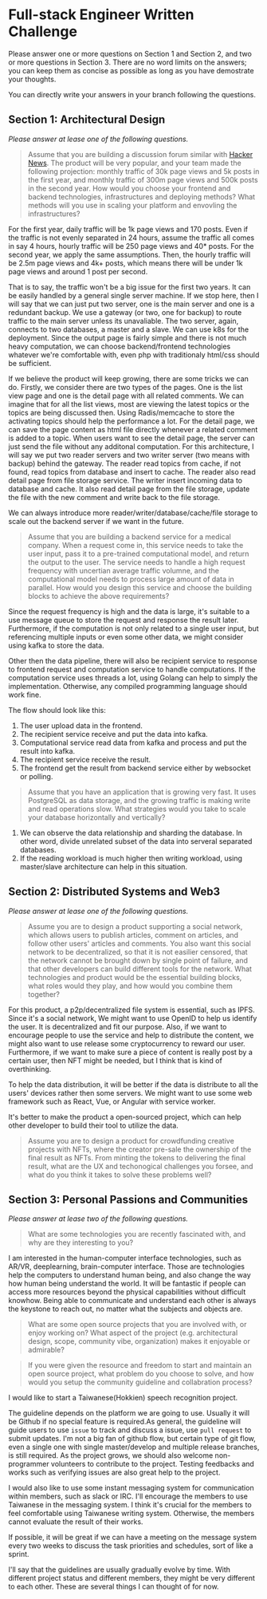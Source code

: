 # Full-stack Engineer Written Challenge

Please answer one or more questions on Section 1 and Section 2, and two or more questions in Section 3. There are no word limits on the answers; you can keep them as concise as possible as long as you have demostrate your thoughts. 

You can directly write your answers in your branch following the questions. 

## Section 1: Architectural Design

*Please answer at lease one of the following questions.*

> Assume that you are building a discussion forum similar with [Hacker News](https://news.ycombinator.com/). The product will be very popular, and your team made the following projection: monthly traffic of 30k page views and 5k posts in the first year, and monthly traffic of 300m page views and 500k posts in the second year. How would you choose your frontend and backend technologies, infrastructures and deploying methods? What methods will you use in scaling your platform and envovling the infrastructures?

For the first year, daily traffic will be 1k page views and 170 posts. Even if the traffic is not evenly separated in 24 hours, assume the traffic all comes in say 4 hours, hourly traffic will be 250 page views and 40* posts. For the second year, we apply the same assumptions. Then, the hourly traffic will be 2.5m page views and 4k+ posts, which means there will be under 1k page views and around 1 post per second.

That is to say, the traffic won't be a big issue for the first two years. It can be easily handled by a general single server machine. If we stop here, then I will say that we can just put two server, one is the main server and one is a redundant backup. We use a gateway (or two, one for backup) to route traffic to the main server unless its unavaliable. The two server, again, connects to two databases, a master and a slave. We can use k8s for the deployment. Since the output page is fairly simple and there is not much heavy computation, we can choose backend/frontend technologies whatever we're comfortable with, even php with traditionaly html/css should be sufficient.

If we believe the product will keep growing, there are some tricks we can do. Firstly, we consider there are two types of the pages. One is the list view page and one is the detail page with all related comments. We can imagine that for all the list views, most are viewing the latest topics or the topics are being discussed then. Using Radis/memcache to store the activating topics should help the performance a lot. For the detail page, we can save the page content as html file directly whenever a related comment is added to a topic. When users want to see the detail page, the server can just send the file without any additonal computation. For this architecture, I will say we put two reader servers and two writer server (two means with backup) behind the gateway. The reader read topics from cache, if not found, read topics from database and insert to cache. The reader also read detail page from file storage service. The writer insert incoming data to database and cache. It also read detail page from the file storage, update the file with the new comment and write back to the file storage.

We can always introduce more reader/writer/database/cache/file storage to scale out the backend server if we want in the future.

> Assume that you are building a backend service for a medical company. When a request come in, this service needs to take the user input, pass it to a pre-trained computational model, and return the output to the user. The service needs to handle a high request frequency with uncertian average traffic volumne, and the computational model needs to process large amount of data in parallel. How would you design this service and choose the building blocks to achieve the above requirements?

Since the request frequency is high and the data is large, it's suitable to a use message queue to store the request and response the result later. Furthermore, if the computation is not only related to a single user input, but referencing multiple inputs or even some other data, we might consider using kafka to store the data.

Other then the data pipeline, there will also be recipient service to response to frontend request and computation service to handle computations. If the computation service uses threads a lot, using Golang can help to simply the implementation. Otherwise, any compiled programming language should work fine.

The flow should look like this: 
1. The user upload data in the frontend.
2. The recipient service receive and put the data into kafka.
3. Computational service read data from kafka and process and put the result into kafka.
4. The recipient service receive the result.
5. The frontend get the result from backend service either by websocket or polling. 

> Assume that you have an application that is growing very fast. It uses PostgreSQL as data storage, and the growing traffic is making write and read operations slow. What strategies would you take to scale your database horizontally and vertically?

1. We can observe the data relationship and sharding the database. In other word, divide unrelated subset of the data into serveral separated databases.
2. If the reading workload is much higher then writing workload, using master/slave architecture can help in this situation.

## Section 2: Distributed Systems and Web3

*Please answer at lease one of the following questions.*

> Assume you are to design a product supporting a social network, which allows users to publish articles, comment on articles, and follow other users' articles and comments. You also want this social network to be decentralized, so that it is not easilier censored, that the network cannot be brought down by single point of failure, and that other developers can build different tools for the network. What technologies and product would be the essential building blocks, what roles would they play, and how would you combine them together?

For this product, a p2p/decentralized file system is essential, such as IPFS. Since it's a social network, We might want to use OpenID to help us identify the user. It is decentralized and fit our purpose. Also, if we want to encourage people to use the service and help to distribute the content, we might also want to use release some cryptocurrency to reward our user. Furthermore, if we want to make sure a piece of content is really post by a certain user, then NFT might be needed, but I think that is kind of overthinking.

To help the data distribution, it will be better if the data is distribute to all the users' devices rather then some servers. We might want to use some web framework such as React, Vue, or Angular with service worker.

It's better to make the product a open-sourced project, which can help other developer to build their tool to utilize the data.

> Assume you are to design a product for crowdfunding creative projects with NFTs, where the creator pre-sale the ownership of the final result as NFTs. From minting the tokens to delivering the final result, what are the UX and techonogical challenges you forsee, and what do you think it takes to solve these problems well?


## Section 3: Personal Passions and Communities

*Please answer at lease two of the following questions.*

> What are some technologies you are recently fascinated with, and why are they interesting to you?

I am interested in the human-computer interface technologies, such as AR/VR, deeplearning, brain-computer interface. Those are technologies help the computers to understand human being, and also change the way how human being understand the world. It will be fantastic if people can access more resources beyond the physical capabilities without difficult knowhow. Being able to communicate and understand each other is always the keystone to reach out, no matter what the subjects and objects are.

> What are some open source projects that you are involved with, or enjoy working on? What aspect of the project (e.g. architectural design, scope, community vibe, organization) makes it enjoyable or admirable?

> If you were given the resource and freedom to start and maintain an open source project, what problem do you choose to solve, and how would you setup the community guideline and collabration process?

I would like to start a Taiwanese(Hokkien) speech recognition project.

The guideline depends on the platform we are going to use. Usually it will be Github if no special feature is required.As general, the guideline will guide users to use `issue` to track and discuss a issue, use `pull request` to submit updates. I'm not a big fan of github flow, but certain type of git flow, even a single one with single master/develop and multiple release branches, is still required. As the project grows, we should also welcome non-programmer volunteers to contribute to the project. Testing feedbacks and works such as verifying issues are also great help to the project. 

I would also like to use some instant messaging system for communication within members, such as slack or IRC. I'll encourage the members to use Taiwanese in the messaging system. I think it's crucial for the members to feel comfortable using Taiwanese writing system. Otherwise, the members cannot evaluate the result of their works.

If possible, it will be great if we can have a meeting on the message system every two weeks to discuss the task priorities and schedules, sort of like a sprint.

I'll say that the guidelines are usually gradually evolve by time. With different project status and different members, they might be very different to each other. These are several things I can thought of for now.  